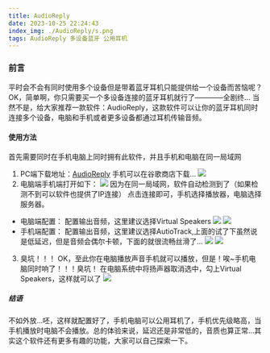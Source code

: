 ```yaml
---
title: AudioReply
date: 2023-10-25 22:24:43
index_img: ./AudioReply/s.png
tags: AudioReply 多设备蓝牙 公用耳机
---
```

### 前言
平时会不会有同时使用多个设备但是带着蓝牙耳机只能提供给一个设备而苦恼呢？OK，简单啊，你只需要买一个多设备连接的蓝牙耳机就行了————全剧终...
当然不是，给大家推荐一款软件：AudioReply，这款软件可以让你的蓝牙耳机同时连接多个设备，电脑和手机或者更多设备都通过耳机传输音频。
#### 使用方法
首先需要同时在手机电脑上同时拥有此软件，并且手机和电脑在同一局域网
1. PC端下载地址：[AudioReply](https://audiorelay.net/)
   手机可以在谷歌商店下载...
   ![](./AudioReply/s.png)
2. 电脑端手机端打开如下：
![](./AudioReply/audio.png)
因为在同一局域网，软件自动检测到了（如果检测不到可以软件也提供了IP连接）
点击连接即可，手机选择播放器，电脑选择服务器。
* 电脑端配置：
    配置输出音频，这里建议选择Virtual Speakers
    ![](./AudioReply/a.png)
    ![](./AudioReply/b.png)
* 手机端配置：
    配置输出音频，这里建议选择AutioTrack,上面的试了下虽然说是低延迟，但是音频会偶尔卡顿，下面的就很流畅丝滑了...
    ![](./AudioReply/t.png)
    ![](./AudioReply/k.png)
3. 臭坑！！！
OK，至此你在电脑播放声音手机就可以播放，但是！唉~手机电脑同时响了！！！臭坑！
在电脑系统中将扬声器取消选中，勾上Virtual Speakers，这样就可以了
![](./AudioReply/r.png)
##### 结语
不如外放...呸，这样就配置好了，手机电脑可以公用耳机了，手机优先级略高，当手机播放时电脑不会播放。总的体验来说，延迟还是非常低的，音质也算正常...其实这个软件还有更多有趣的功能，大家可以自己探索一下。
```